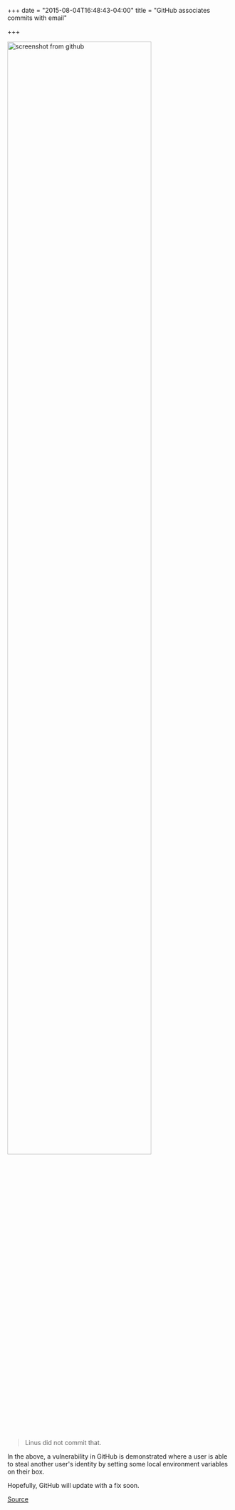 +++
date = "2015-08-04T16:48:43-04:00"
title = "GitHub associates commits with email"

+++

<img src="https://s3.amazonaws.com/ejf3-public/hosted_files/ejf_io/dumb_github.png" alt="screenshot from github" width="80%">

> Linus did not commit that.

In the above, a vulnerability in GitHub is demonstrated where a user is able to steal another user's identity by setting some local environment variables on their box.

Hopefully, GitHub will update with a fix soon.

[Source](https://github.com/amoffat/masquerade/commit/9b0562595cc479ac8696110cb0a2d33f8f2b7d29)
